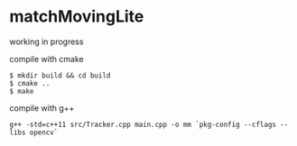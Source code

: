 # matchMovingLite
working in progress

compile with cmake
```
$ mkdir build && cd build
$ cmake ..
$ make
```

compile with g++
```
g++ -std=c++11 src/Tracker.cpp main.cpp -o mm `pkg-config --cflags --libs opencv`
```

